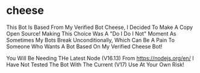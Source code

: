 # cheese
This Bot Is Based From My Verified Bot Cheese, I Decided To Make A Copy Open Source!
Making This Choice Was A "Do I Do I Not" Moment As Sometimes My Bots Break Unconditionally, Which Can Be A Pain To Someone Who Wants A Bot Based On My Verified Cheese Bot!

You Will Be Needing THe Latest Node (V16.13) From https://nodejs.org/en/ I Have Not Tested The Bot With The Current (V17) Use At Your Own Risk!
